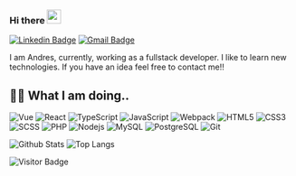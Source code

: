 ### Hi there <img src="https://media.giphy.com/media/hvRJCLFzcasrR4ia7z/giphy.gif" width="25px">

<!--
**andrespaucar/andrespaucar** is a ✨ _special_ ✨ repository because its `README.md` (this file) appears on your GitHub profile.

Here are some ideas to get you started:

- 🔭 I’m currently working on ...
- 🌱 I’m currently learning ...
- 👯 I’m looking to collaborate on ...
- 🤔 I’m looking for help with ...
- 💬 Ask me about ...
- 📫 How to reach me: ...
- 😄 Pronouns: ...
- ⚡ Fun fact: ...
-->
[![Linkedin Badge](https://img.shields.io/badge/-andres-blue?style=flat&logo=Linkedin&logoColor=white&link=https://www.linkedin.com/in/andres-paucar/)](https://www.linkedin.com/in/andres-paucar/)
[![Gmail Badge](https://img.shields.io/badge/-sjandres184@gmail.com-BB001B?style=flat&logo=Gmail&logoColor=white&link=mailto:sjandres184@gmail.com)](mailto:sjandres184@gmail.com)

I am Andres, currently, working as a fullstack developer. I like to learn new technologies. If you have an idea feel free to contact me!!

## 👨‍💻 What I am doing..
![Vue](https://img.shields.io/badge/vue-2.x-brightgreen.svg)
![React](https://img.shields.io/badge/-React-323330?style=flat&logo=react&logoColor=white)
![TypeScript](https://img.shields.io/badge/-TypeScript-007ACC?style=flat&logo=typescript&logoColor=white)
![JavaScript](https://img.shields.io/badge/-JavaScript-EFD81D?style=flat&logo=javascript&logoColor=white)
![Webpack](https://img.shields.io/badge/-Webpack-1B74BA?style=flat&logo=webpack&logoColor=white)
![HTML5](https://img.shields.io/badge/-HTML5-f06529?style=flat&logo=html5&logoColor=white)
![CSS3](https://img.shields.io/badge/-CSS3-264de4?style=flat&logo=css3&logoColor=white)
![SCSS](https://img.shields.io/badge/-SCSS-CC6699?style=flat&logo=sass&logoColor=white)
![PHP](https://img.shields.io/badge/-PHP-5D7EB5?style=flat&logo=php&logoColor=white)
![Nodejs](https://img.shields.io/badge/-Nodejs-68a063?style=flat&logo=Node.js&logoColor=white)
![MySQL](https://img.shields.io/badge/-MySQL-00758F?style=flat&logo=mysql&logoColor=white)
![PostgreSQL](https://img.shields.io/badge/-PostgreSQL-336791?style=flat&logo=postgresql&logoColor=white)
![Git](https://img.shields.io/badge/-Git-f34f29?style=flat&logo=git&logoColor=white)


![Github Stats](https://github-readme-stats.vercel.app/api?username=AndresPaucar&count_private=true&show_icons=true&include_all_commits=true&custom_title=andrespaucar%27s%20github%20stats&hide_border=true&line_height=28)
![Top Langs](https://github-readme-stats.vercel.app/api/top-langs/?username=andrespaucar&count_private=true&show_icons=true&include_all_commits=true&layout=compact&hide_border=true&langs_count=10)

![Visitor Badge](https://visitor-badge.laobi.icu/badge?page_id=andrespaucar)
